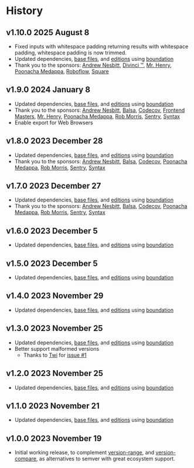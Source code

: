 # History

## v1.10.0 2025 August 8

- Fixed inputs with whitespace padding returning results with whitespace padding, whitespace padding is now trimmed.
- Updated dependencies, [base files](https://github.com/bevry/base), and [editions](https://editions.bevry.me) using [boundation](https://github.com/bevry/boundation)
- Thank you to the sponsors: [Andrew Nesbitt](https://nesbitt.io), [Divinci ™](https://divinci.ai), [Mr. Henry](https://mrhenry.be), [Poonacha Medappa](https://poonachamedappa.com), [Roboflow](https://roboflow.com), [Square](https://github.com/square)

## v1.9.0 2024 January 8

- Updated dependencies, [base files](https://github.com/bevry/base), and [editions](https://editions.bevry.me) using [boundation](https://github.com/bevry/boundation)
- Thank you to the sponsors: [Andrew Nesbitt](https://nesbitt.io), [Balsa](https://balsa.com), [Codecov](https://codecov.io), [Frontend Masters](https://FrontendMasters.com), [Mr. Henry](https://mrhenry.be), [Poonacha Medappa](https://poonachamedappa.com), [Rob Morris](https://github.com/Rob-Morris), [Sentry](https://sentry.io), [Syntax](https://syntax.fm)
- Enable export for Web Browsers

## v1.8.0 2023 December 28

- Updated dependencies, [base files](https://github.com/bevry/base), and [editions](https://editions.bevry.me) using [boundation](https://github.com/bevry/boundation)
- Thank you to the sponsors: [Andrew Nesbitt](https://nesbitt.io), [Balsa](https://balsa.com), [Codecov](https://codecov.io), [Poonacha Medappa](https://poonachamedappa.com), [Rob Morris](https://github.com/Rob-Morris), [Sentry](https://sentry.io), [Syntax](https://syntax.fm)

## v1.7.0 2023 December 27

- Updated dependencies, [base files](https://github.com/bevry/base), and [editions](https://editions.bevry.me) using [boundation](https://github.com/bevry/boundation)
- Thank you to the sponsors: [Andrew Nesbitt](https://nesbitt.io), [Balsa](https://balsa.com), [Codecov](https://codecov.io/), [Poonacha Medappa](https://poonachamedappa.com), [Rob Morris](https://github.com/Rob-Morris), [Sentry](https://sentry.io), [Syntax](https://syntax.fm)

## v1.6.0 2023 December 5

- Updated dependencies, [base files](https://github.com/bevry/base), and [editions](https://editions.bevry.me) using [boundation](https://github.com/bevry/boundation)

## v1.5.0 2023 December 5

- Updated dependencies, [base files](https://github.com/bevry/base), and [editions](https://editions.bevry.me) using [boundation](https://github.com/bevry/boundation)

## v1.4.0 2023 November 29

- Updated dependencies, [base files](https://github.com/bevry/base), and [editions](https://editions.bevry.me) using [boundation](https://github.com/bevry/boundation)

## v1.3.0 2023 November 25

- Updated dependencies, [base files](https://github.com/bevry/base), and [editions](https://editions.bevry.me) using [boundation](https://github.com/bevry/boundation)
- Better support malformed versions
    - Thanks to [Twi](https://github.com/cdwmhcc) for [issue #1](https://github.com/bevry/version-clean/issues/1#issuecomment-1825883435)

## v1.2.0 2023 November 25

- Updated dependencies, [base files](https://github.com/bevry/base), and [editions](https://editions.bevry.me) using [boundation](https://github.com/bevry/boundation)

## v1.1.0 2023 November 21

- Updated dependencies, [base files](https://github.com/bevry/base), and [editions](https://editions.bevry.me) using [boundation](https://github.com/bevry/boundation)

## v1.0.0 2023 November 19

- Initial working release, to complement [version-range](http://github.com/bevry/version-range), and [version-compare](http://github.com/bevry/version-compare), as alternatives to semver with great ecosystem support.
